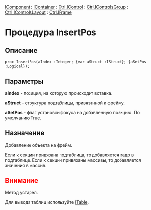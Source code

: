 ﻿---
Link: .Ctrl.IFrame.@InsertPos
---

[IComponent](topic:Com.Custom.ComClasses.IComponent.Default) :
[IContainer](topic:Com.Custom.ComClasses.IContainer.Default) :
[Ctrl.IControl](topic:Com.Custom.ComClasses.Ctrl.IControl.Default) :
[Ctrl.IControlsGroup](topic:Com.Custom.ComClasses.Ctrl.IControlsGroup.Default) :
[Ctrl.IControlsLayout](topic:Com.Custom.ComClasses.Ctrl.IControlsLayout.Default) :
[Ctrl.IFrame](Default)

# Процедура InsertPos

## Описание

    proc InsertPos(aIndex :Integer; {var aStruct :IStruct}; {aSetPos :Logical});

## Параметры

**aIndex** - позиция, на которую происходит вставка.

**aStruct** - структура подтаблицы, привязанной к фрейму.

**aSetPos** - флаг установки фокуса на добавленную позицию. По умолчанию True.

## Назначение

Добавление объекта на фрейм.

Если к секции привязана подтаблица, то добавляется кадр в подтаблице.
Если к секции привязаны массивы, то добавляется значения в массив.

## <span style="color:red">Внимание</span>

Метод устарел.

Для вывода таблиц используйте [ITable](topic:.Custom.ComClasses.Ctrl.ITable.Default).